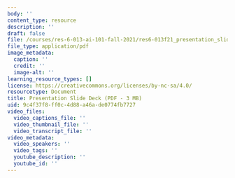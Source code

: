 ```yaml
---
body: ''
content_type: resource
description: ''
draft: false
file: /courses/res-6-013-ai-101-fall-2021/res6-013f21_presentation_slides.pdf
file_type: application/pdf
image_metadata:
  caption: ''
  credit: ''
  image-alt: ''
learning_resource_types: []
license: https://creativecommons.org/licenses/by-nc-sa/4.0/
resourcetype: Document
title: Presentation Slide Deck (PDF - 3 MB)
uid: 9c4f37f8-ff0c-4d88-a46a-de0774fb7727
video_files:
  video_captions_file: ''
  video_thumbnail_file: ''
  video_transcript_file: ''
video_metadata:
  video_speakers: ''
  video_tags: ''
  youtube_description: ''
  youtube_id: ''
---
```

